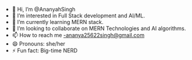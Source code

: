 - 👋 Hi, I’m @AnanyahSingh
- 👀 I’m interested in Full Stack development and AI/ML.
- 🌱 I’m currently learning MERN stack.
- 💞️ I’m looking to collaborate on MERN Technologies and AI algorithms.
- 📫 How to reach me -ananya25622singh@gmail.com
- 😄 Pronouns: she/her
- ⚡ Fun fact: Big-time NERD
<!---
AnanyahSingh/AnanyahSingh is a ✨ special ✨ repository because its `README.md` (this file) appears on your GitHub profile.
You can click the Preview link to take a look at your changes.
--->
